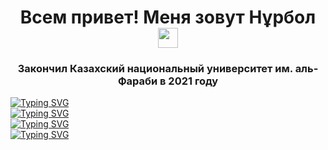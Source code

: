 <h1 align="center">Всем привет! Меня зовут Нұрбол
<img src="https://github.com/blackcater/blackcater/raw/main/images/Hi.gif" height="32"/></h1>
<h3 align="center">Закончил Казахский национальный университет им. аль-Фараби в 2021 году</h3>

[![Typing SVG](https://readme-typing-svg.herokuapp.com?color=%2336BCF7&lines=Проект:+Новостной+сайт)](https://git.io/typing-svg)
<br>
[![Typing SVG](https://readme-typing-svg.herokuapp.com?color=%2336BCF7&lines=Язык+и+версия:+Django+version+4.1)](https://git.io/typing-svg)
<br>
[![Typing SVG](https://readme-typing-svg.herokuapp.com?color=%2336BCF7&lines=Язык+и+версия:+Python+version+3.9.7)](https://git.io/typing-svg)
<br>
[![Typing SVG](https://readme-typing-svg.herokuapp.com?color=%2336BCF7&lines=Язык+и+версия:+Bootstrap)](https://git.io/typing-svg)

